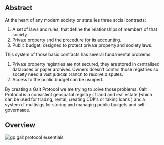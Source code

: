 ## Abstract
At the heart of any modern society or state lies three social contracts:
1. A set of laws and rules, that define the relationships of members of that society.
2. Private property and the procedure for its accounting.
3. Public budget, designed to protect private property and society laws.

This system of those basic contracts has several fundamental problems:
1. Private property registries are not secured, they are stored in centralised databases or paper archives. Owners doesn’t control those registries so society need a vast judicial branch to resolve disputes. 
2. Access to the public budget can be usurped.

By creating a Galt Protocol we are trying to solve those problems. 
Galt Protocol is a consistent geospatial registry of land and real estate (which can be used for trading, rental, creating CDP's or taking loans ) and a system of multisigs for storing and managing public budgets and self-governance. 

## Overview
![gp galt protocol essentials](https://github.com/galtspace/galtproject-docs/blob/master/images/GP%20Galt%20Protocol%20Essentials_Part_1.png)
